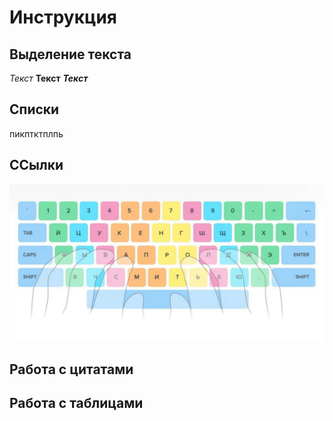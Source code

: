 # Инструкция 

##  Выделение текста
_Текст_
__Текст__
___Текст___

## Списки
пикптктплпь
## ССылки
![Привет!](proxy.jpg)
## Работа с цитатами

## Работа с таблицами